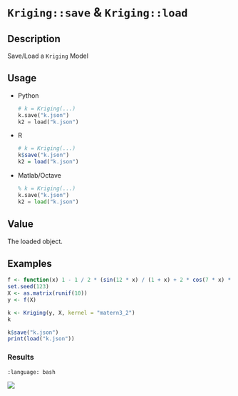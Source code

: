 # `Kriging::save` & `Kriging::load`


## Description

Save/Load a `Kriging` Model


## Usage

* Python
    ```python
    # k = Kriging(...)
    k.save("k.json")
    k2 = load("k.json")
    ```
* R
    ```r
    # k = Kriging(...)
    k$save("k.json")
    k2 = load("k.json")
    ```
* Matlab/Octave
    ```octave
    % k = Kriging(...)
    k.save("k.json")
    k2 = load("k.json")
    ```


## Value

The loaded object.


## Examples

```r
f <- function(x) 1 - 1 / 2 * (sin(12 * x) / (1 + x) + 2 * cos(7 * x) * x^5 + 0.7)
set.seed(123)
X <- as.matrix(runif(10))
y <- f(X)

k <- Kriging(y, X, kernel = "matern3_2")
k

k$save("k.json")
print(load("k.json"))
```

### Results
```{literalinclude} ../functions/examples/saveload.Kriging.md.Rout
:language: bash
```
![](../functions/examples/saveload.Kriging.md.png)


